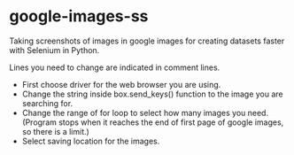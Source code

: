 # google-images-ss

Taking screenshots of images in google images for creating datasets faster with Selenium in Python. 

Lines you need to change are indicated in comment lines.

- First choose driver for the web browser you are using.
- Change the string inside box.send_keys() function to the image you are searching for.
- Change the range of for loop to select how many images you need. (Program stops when it reaches the end of first page of google images, so there is a limit.)
- Select saving location for the images.
